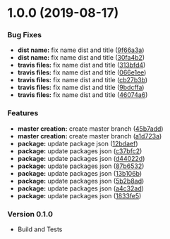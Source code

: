 # 1.0.0 (2019-08-17)


### Bug Fixes

* **dist name:** fix name dist and title ([9f66a3a](https://github.com/vanishdark/angularanimatedcounter/commit/9f66a3a))
* **dist name:** fix name dist and title ([30fa4b2](https://github.com/vanishdark/angularanimatedcounter/commit/30fa4b2))
* **travis files:** fix name dist and title ([313bfd4](https://github.com/vanishdark/angularanimatedcounter/commit/313bfd4))
* **travis files:** fix name dist and title ([066e1ee](https://github.com/vanishdark/angularanimatedcounter/commit/066e1ee))
* **travis files:** fix name dist and title ([cb27b3b](https://github.com/vanishdark/angularanimatedcounter/commit/cb27b3b))
* **travis files:** fix name dist and title ([9bdcffa](https://github.com/vanishdark/angularanimatedcounter/commit/9bdcffa))
* **travis files:** fix name dist and title ([46074a6](https://github.com/vanishdark/angularanimatedcounter/commit/46074a6))


### Features

* **master creation:** create master branch ([45b7add](https://github.com/vanishdark/angularanimatedcounter/commit/45b7add))
* **master creation:** create master branch ([a1d723a](https://github.com/vanishdark/angularanimatedcounter/commit/a1d723a))
* **package:** update package json ([12bdaef](https://github.com/vanishdark/angularanimatedcounter/commit/12bdaef))
* **package:** update packages json ([c37bfc2](https://github.com/vanishdark/angularanimatedcounter/commit/c37bfc2))
* **package:** update packages json ([d44022d](https://github.com/vanishdark/angularanimatedcounter/commit/d44022d))
* **package:** update packages json ([87b6532](https://github.com/vanishdark/angularanimatedcounter/commit/87b6532))
* **package:** update packages json ([13b106b](https://github.com/vanishdark/angularanimatedcounter/commit/13b106b))
* **package:** update packages json ([5b2b8ad](https://github.com/vanishdark/angularanimatedcounter/commit/5b2b8ad))
* **package:** update packages json ([a4c32ad](https://github.com/vanishdark/angularanimatedcounter/commit/a4c32ad))
* **package:** update packages json ([1833fe5](https://github.com/vanishdark/angularanimatedcounter/commit/1833fe5))

### Version 0.1.0

- Build and Tests
